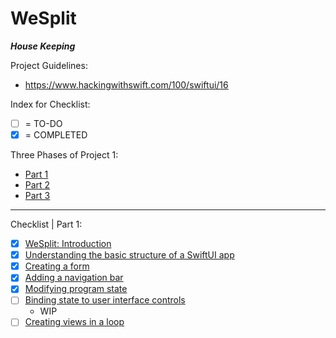 #  WeSplit

***House Keeping***

Project Guidelines:
- https://www.hackingwithswift.com/100/swiftui/16

Index for Checklist:
- [ ] = TO-DO
- [x] = COMPLETED

Three Phases of Project 1:
- [Part 1](https://www.hackingwithswift.com/100/swiftui/16)
- [Part 2](https://www.hackingwithswift.com/100/swiftui/17)
- [Part 3](https://www.hackingwithswift.com/100/swiftui/18)
__________
Checklist | Part 1: 
- [x] [WeSplit: Introduction](https://www.hackingwithswift.com/books/ios-swiftui/wesplit-introduction)
- [X] [Understanding the basic structure of a SwiftUI app](https://www.hackingwithswift.com/books/ios-swiftui/understanding-the-basic-structure-of-a-swiftui-app)
- [x] [Creating a form](https://www.hackingwithswift.com/books/ios-swiftui/creating-a-form)
- [x] [Adding a navigation bar](https://www.hackingwithswift.com/books/ios-swiftui/adding-a-navigation-bar)
- [x] [Modifying program state](https://www.hackingwithswift.com/books/ios-swiftui/modifying-program-state)
- [ ] [Binding state to user interface controls](https://www.hackingwithswift.com/books/ios-swiftui/binding-state-to-user-interface-controls)
    - WIP
- [ ] [Creating views in a loop](https://www.hackingwithswift.com/books/ios-swiftui/creating-views-in-a-loop)
